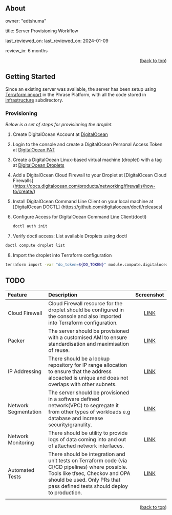 
<!-- ABOUT -->
## About 
owner: "edtshuma"

title: Server Provisioning Workflow 

last_reviewed_on: last_reviewed_on: 2024-01-09

review_in: 6 months


<p align="right"></p>


<p align="right">(<a href="#readme-top">back to top</a>)</p>



<!-- GETTING STARTED -->
## Getting Started

Since an existing server was available, the server has been setup using  [Terraform import](https://spacelift.io/blog/importing-exisiting-infrastructure-into-terraform) in the Phrase Platform, with all the code stored in [infrastructure](https://github.com/edtshuma/phrase/tree/main/infrastructure) subdirectory.




### Provisioning

_Below is a set of steps for provisioning the droplet._

1. Create DigitalOcean Account at [DigitalOcean](https://cloud.digitalocean.com/registrations/new)
2. Login to the console and create a DigitalOcean Personal Access Token at [DigitalOcean PAT](https://docs.digitalocean.com/reference/api/create-personal-access-token/)
 
3.  Create a DigitalOcean Linux-based virtual machine (droplet) with a tag at [DigitalOcean Droplets](https://docs.digitalocean.com/products/droplets/how-to/create/)

4. Add a DigitalOcean Cloud Firewall to your Droplet at [DigitalOcean Cloud Firewalls] (https://docs.digitalocean.com/products/networking/firewalls/how-to/create/)

5. Install DigitalOcean Command Line Client on your local machine at [DigitalOcean DOCTL] (https://github.com/digitalocean/doctl/releases)
6. Configure  Access for DigitalOcean Command Line Client(doctl)
   ```sh
   doctl auth init
   ```
7. Verify doctl access: List available Droplets using doctl
  ```sh
  doctl compute droplet list
  ```
8.  Import the droplet into Terraform configuration
   ```sh
   terraform import -var "do_token=${DO_TOKEN}" module.compute.digitalocean_droplet.do_droplet DROPLET-ID 
   ```

## TODO

| Feature                  | Description | Screenshot |
|:---------------------------|:------------|:----------:|
| Cloud Firewall|Cloud Firewall resource for the droplet should be configured in the console and also imported into Terraform configuration. | [LINK](https://about.gitlab.com/topics/gitops/) |
| Packer | The server should be provisioned with  a customised AMI to ensure standardisation and maximisation of reuse. | [LINK](https://www.packer.io/) |
| IP Addressing   | There should be a lookup repository for IP range allocation to ensure that the address alooacted is unique and does not overlaps with other subnets. | [LINK](https://raw.githubusercontent.com/dotdc/media/main/grafana-dashboards-kubernetes/k8s-system-coredns.png) |
| Network Segmentation     | The server should be provisioned in a software defined network(VPC) to segregate it from other types of workloads e.g database and increase security/granulity. | [LINK](https://docs.digitalocean.com/products/networking/vpc/) |
| Network Monitoring  | There should be utility to provide logs of data coming into and out of attached network interfaces. | [LINK](https://docs.digitalocean.com/products/monitoring/how-to/install-agent/) |
| Automated Tests  | There should be integration and unit tests on Terraform code (via CI/CD pipelines) where possible. Tools like tfsec, Checkov and OPA should be used. Only PRs that pass defined tests should deploy to production. | [LINK](https://spacelift.io/blog/what-is-tfsec) |
|   |


<p align="right">(<a href="#readme-top">back to top</a>)</p>
